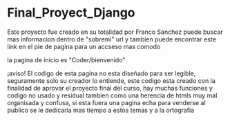 # Final_Proyect_Django

Este proyecto fue creado en su totalidad por Franco Sanchez puede buscar mas informacion dentro de "sobremi" url 
y tambien puede encontrar este link en el pie de pagina para un accseso mas comodo

la pagina de inicio es "Coder/bienvenido" 

¡aviso!
El codigo de esta pagina no esta diseñado para ser legible, seguramente solo su creador lo entiende,
este codigo esta creado con la finalidad de aprovar el proyecto final del curso, hay muchas funciones y
codigo no usado y residual tambien como una herencia de htmls muy mal organisada y confusa, si esta fuera
una pagina echa para venderse al publico se le dedicaria mas tiempo a estos temas y a la ortografia
